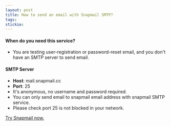 ```yaml
---
layout: post
title: How to send an email with Snapmail SMTP?
tags: 
stickie: 
---
```


<div id="release-notes">
    <section>
      <h4>When do you need this service?</h4>
      <ul>
        <li>
          <div>You are testing user-registration or password-reset email, and you don't have an SMTP
            server to send email.
          </div>
        </li>
      </ul>
    </section>
    <section>
      <h4>SMTP Server</h4>
      <ul>
        <li>
          <div><b>Host</b>: mail.snapmail.cc</div>
        </li>
        <li>
          <div><b>Port</b>: 25</div>
        </li>
        <li>
          <div>It's anonymous, no username and password required.</div>
        </li>
        <li>
          <div>You can only send email to snapmail email address with snapmail SMTP service.</div>
        </li>
        <li>
          <div>Please check port 25 is not blocked in your network.</div>
        </li>
      </ul>
    </section>

</div>
<a target="_blank" href="https://www.snapmail.cc">Try Snapmail now.</a>